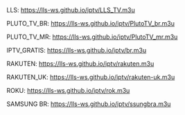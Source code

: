 LLS: https://lls-ws.github.io/iptv/LLS_TV.m3u

PLUTO_TV_BR: https://lls-ws.github.io/iptv/PlutoTV_br.m3u

PLUTO_TV_MR: https://lls-ws.github.io/iptv/PlutoTV_mr.m3u

IPTV_GRATIS: https://lls-ws.github.io/iptv/br.m3u

RAKUTEN: https://lls-ws.github.io/iptv/rakuten.m3u

RAKUTEN_UK: https://lls-ws.github.io/iptv/rakuten-uk.m3u

ROKU: https://lls-ws.github.io/iptv/rok.m3u

SAMSUNG BR: https://lls-ws.github.io/iptv/ssungbra.m3u

